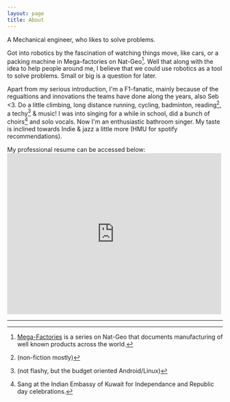 ```yaml
---
layout: page
title: About
---
```


A Mechanical engineer, who likes to solve problems. 

Got into robotics by the fascination of watching things move, like cars, or a packing machine in Mega-factories on Nat-Geo[^fn-mega]. Well that along with the idea to help people around me, I believe that we could use robotics as a tool to solve problems. Small or big is a question for later.

Apart from my serious introduction, 
I'm a F1-fanatic, mainly because of the regualtions and innovations the teams have done along the years, also Seb <3.
Do a little climbing, long distance running, cycling, badminton, reading[^fn-read], a techy[^fn-tech] & music! 
I was into singing for a while in school, did a bunch of choirs[^fn-choir] and solo vocals. Now I'm an enthusiastic bathroom singer. My taste is inclined towards Indie & jazz a little more (HMU for spotify recommendations).

My professional resume can be accessed below:
<embed src="https://www3.nd.edu/~pkamat/pdf/researchpaper.pdf" width="500" height="375" 
 type="application/pdf">
 
 
 
 


---

[^fn-mega]: [Mega-Factories](https://www.natgeotv.com/in/mega-factories) is a series on Nat-Geo that documents manufacturing of well known products across the world.
[^fn-read]: (non-fiction mostly)
[^fn-tech]: (not flashy, but the budget oriented Android/Linux)
[^fn-choir]: Sang at the Indian Embassy of Kuwait for Independance and Republic day celebrations.
